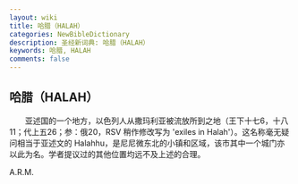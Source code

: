 ```yaml
---
layout: wiki
title: 哈腊（HALAH）
categories: NewBibleDictionary
description: 圣经新词典: 哈腊（HALAH）
keywords: 哈腊, HALAH
comments: false
---
```


## 哈腊（HALAH）

　　亚述国的一个地方，以色列人从撒玛利亚被流放所到之地（王下十七6，十八11；代上五26；参：俄20，RSV 稍作修改写为 'exiles in Halah'）。这名称毫无疑问相当于亚述文的 Halahhu，是尼尼微东北的小镇和区域，该市其中一个城门亦以此为名。学者提议过的其他位置均远不及上述的合理。

A.R.M.








